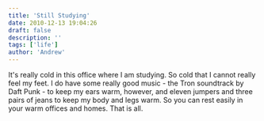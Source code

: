 ```yaml
---
title: 'Still Studying'
date: 2010-12-13 19:04:26
draft: false
description: ''
tags: ['life']
author: 'Andrew'
---
```


It's really cold in this office where I am studying. So cold that I cannot really feel my feet. I do have some really good music - the Tron soundtrack by Daft Punk - to keep my ears warm, however, and eleven jumpers and three pairs of jeans to keep my body and legs warm. So you can rest easily in your warm offices and homes. That is all.
